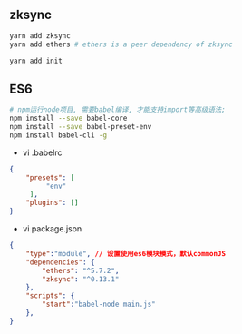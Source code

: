 ## zksync
```bash
yarn add zksync
yarn add ethers # ethers is a peer dependency of zksync

yarn add init 
```

## ES6
```bash
# npm运行node项目, 需要babel编译, 才能支持import等高级语法;
npm install --save babel-core
npm install --save babel-preset-env 
npm install babel-cli -g
```

- vi .babelrc
```json
{                
    "presets": [ 
         "env"   
     ],          
    "plugins": []
}
```

- vi package.json
```json
{
    "type":"module", // 设置使用es6模块模式，默认commonJS
    "dependencies": {
        "ethers": "^5.7.2",
        "zksync": "^0.13.1"
    },
    "scripts": {
        "start":"babel-node main.js"
    },
}

```